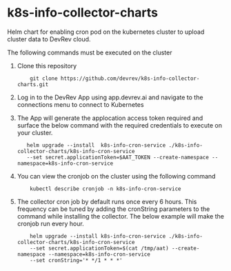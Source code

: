 # k8s-info-collector-charts
Helm chart for enabling cron pod on the kubernetes cluster to upload cluster data to DevRev cloud.

The following commands must be executed on the cluster

1. Clone this repository
   ``` 
       git clone https://github.com/devrev/k8s-info-collector-charts.git 
   ```

2. Log in to the DevRev App using app.devrev.ai and navigate to the connections menu to connect to Kubernetes

3. The App will generate the applocation access token required and surface the below command with the required credentials to execute on your cluster.

    ```  
       helm upgrade --install  k8s-info-cron-service ./k8s-info-collector-charts/k8s-info-cron-service  
       --set secret.applicationToken=$AAT_TOKEN --create-namespace --namespace=k8s-info-cron-service
    ```

4. You can view the cronjob on the cluster using the following command
    ``` 
        kubectl describe cronjob -n k8s-info-cron-service 
    ```

5. The collector cron job by default runs once every 6 hours. This frequency can be tuned by adding the cronString parameters to the command while
   installing the collector. The below example will make the cronjob run every hour.
   ``` 
       helm upgrade --install k8s-info-cron-service ./k8s-info-collector-charts/k8s-info-cron-service  
       --set secret.applicationToken=$(cat /tmp/aat) --create-namespace --namespace=k8s-info-cron-service 
       --set cronString='* */1 * * *' 
   ```
